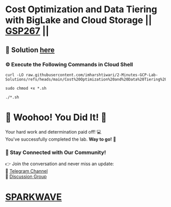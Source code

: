 # Cost Optimization and Data Tiering with BigLake and Cloud Storage || [GSP267](https://www.cloudskillsboost.google/focuses/80700?parent=catalog) ||

## 🔑 Solution [here](https://youtu.be/YSl3uvAFuns)

### ⚙️ Execute the Following Commands in Cloud Shell

```
curl -LO raw.githubusercontent.com/imharshtiwari/2-Minutes-GCP-Lab-Solutions/refs/heads/main/Cost%20Optimization%20and%20Data%20Tiering%20with%20BigLake%20and%20Cloud%20Storage/gsp267.sh

sudo chmod +x *.sh

./*.sh
```

# 🎉 Woohoo! You Did It! 🎉  

Your hard work and determination paid off! 💻  
You've successfully completed the lab. **Way to go!** 🚀

### 💬 Stay Connected with Our Community!  
👉 Join the conversation and never miss an update:  
📢 [Telegram Channel](https://t.me/sparkwave.01)  
👥 [Discussion Group](https://t.me/sparkwave.01chats)  

# [SPARKWAVE](https://www.youtube.com/@sparkwave.01)
